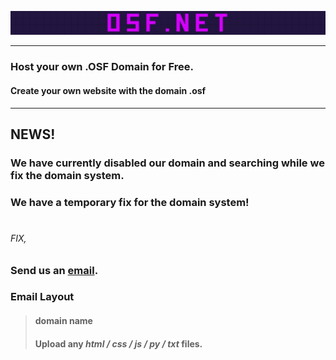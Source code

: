 ![](.github/assets/OSFNET.png)

---

### **Host your own .OSF Domain for Free.**

#### Create your own website with the domain .osf

---

## NEWS!
### We have currently disabled our domain and searching while we fix the domain system.

### We have a temporary fix for the domain system!
# 
###### FIX,
### Send us an [email](https://mail.google.com/mail/u/0/?fs=1&tf=cm&source=mailto&to=tsscomputer1@gmail.com).

### Email Layout
> #### domain name
> #### Upload any *html / css / js / py / txt* files.
